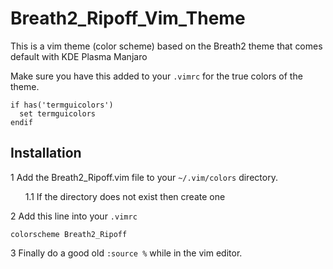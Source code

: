 # Breath2_Ripoff_Vim_Theme
This is a vim theme (color scheme) based on the Breath2 theme that comes default with KDE Plasma Manjaro

Make sure you have this added to your `.vimrc` for the true colors of the theme.
```vim
if has('termguicolors')
  set termguicolors
endif
```

## Installation
1 Add the Breath2_Ripoff.vim file to your `~/.vim/colors` directory.

&nbsp;&nbsp;&nbsp;&nbsp;&nbsp;&nbsp;1.1 If the directory does not exist then create one

2 Add this line into your `.vimrc`
```vim
colorscheme Breath2_Ripoff
```

3 Finally do a good old `:source %` while in the vim editor.

